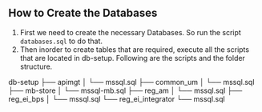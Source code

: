 ## How to Create the Databases ###

1. First we need to create the necessary Databases. So run the script `databases.sql` to do that.
2. Then inorder to create tables that are required, execute all the scripts that are located in db-setup. Following are the scripts and the folder structure.

db-setup
├── apimgt
│   └── mssql.sql
├── common_um
│   └── mssql.sql
├── mb-store
│   └── mssql-mb.sql
├── reg_am
│   └── mssql.sql
├── reg_ei_bps
│   └── mssql.sql
└── reg_ei_integrator
    └── mssql.sql